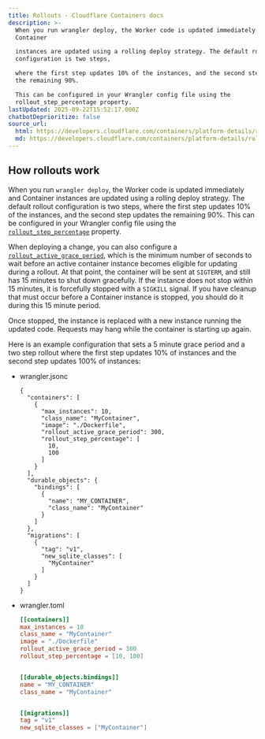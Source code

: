 ```yaml
---
title: Rollouts · Cloudflare Containers docs
description: >-
  When you run wrangler deploy, the Worker code is updated immediately and
  Container

  instances are updated using a rolling deploy strategy. The default rollout
  configuration is two steps,

  where the first step updates 10% of the instances, and the second step updates
  the remaining 90%.

  This can be configured in your Wrangler config file using the
  rollout_step_percentage property.
lastUpdated: 2025-09-22T15:52:17.000Z
chatbotDeprioritize: false
source_url:
  html: https://developers.cloudflare.com/containers/platform-details/rollouts/
  md: https://developers.cloudflare.com/containers/platform-details/rollouts/index.md
---
```


## How rollouts work

When you run `wrangler deploy`, the Worker code is updated immediately and Container instances are updated using a rolling deploy strategy. The default rollout configuration is two steps, where the first step updates 10% of the instances, and the second step updates the remaining 90%. This can be configured in your Wrangler config file using the [`rollout_step_percentage`](https://developers.cloudflare.com/workers/wrangler/configuration#containers) property.

When deploying a change, you can also configure a [`rollout_active_grace_period`](https://developers.cloudflare.com/workers/wrangler/configuration#containers), which is the minimum number of seconds to wait before an active container instance becomes eligible for updating during a rollout. At that point, the container will be sent at `SIGTERM`, and still has 15 minutes to shut down gracefully. If the instance does not stop within 15 minutes, it is forcefully stopped with a `SIGKILL` signal. If you have cleanup that must occur before a Container instance is stopped, you should do it during this 15 minute period.

Once stopped, the instance is replaced with a new instance running the updated code. Requests may hang while the container is starting up again.

Here is an example configuration that sets a 5 minute grace period and a two step rollout where the first step updates 10% of instances and the second step updates 100% of instances:

* wrangler.jsonc

  ```jsonc
  {
    "containers": [
      {
        "max_instances": 10,
        "class_name": "MyContainer",
        "image": "./Dockerfile",
        "rollout_active_grace_period": 300,
        "rollout_step_percentage": [
          10,
          100
        ]
      }
    ],
    "durable_objects": {
      "bindings": [
        {
          "name": "MY_CONTAINER",
          "class_name": "MyContainer"
        }
      ]
    },
    "migrations": [
      {
        "tag": "v1",
        "new_sqlite_classes": [
          "MyContainer"
        ]
      }
    ]
  }
  ```

* wrangler.toml

  ```toml
  [[containers]]
  max_instances = 10
  class_name = "MyContainer"
  image = "./Dockerfile"
  rollout_active_grace_period = 300
  rollout_step_percentage = [10, 100]


  [[durable_objects.bindings]]
  name = "MY_CONTAINER"
  class_name = "MyContainer"


  [[migrations]]
  tag = "v1"
  new_sqlite_classes = ["MyContainer"]
  ```

